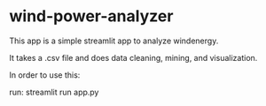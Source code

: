 # wind-power-analyzer
This app is a simple streamlit app to analyze windenergy.

It takes a .csv file and does data cleaning, mining, and visualization.

In order to use this:

run: streamlit run app.py
